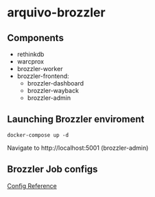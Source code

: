# arquivo-brozzler

## Components
- rethinkdb
- warcprox
- brozzler-worker
- brozzler-frontend:
  - brozzler-dashboard
  - brozzler-wayback
  - brozzler-admin


## Launching Brozzler enviroment

``
docker-compose up -d
``

Navigate to http://localhost:5001 (brozzler-admin)


## Brozzler Job configs

[Config Reference](https://github.com/internetarchive/brozzler/blob/master/job-conf.rst#example)
